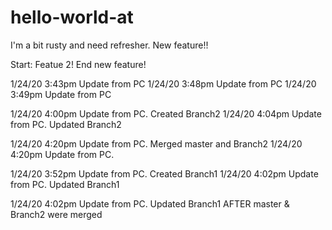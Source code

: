 # hello-world-at
I'm a bit rusty and need refresher. New feature!!

Start: Featue 2!
End new feature!


1/24/20 3:43pm Update from PC
1/24/20 3:48pm Update from PC
1/24/20 3:49pm Update from PC




1/24/20 4:00pm Update from PC. Created Branch2
1/24/20 4:04pm Update from PC. Updated Branch2




1/24/20 4:20pm Update from PC. Merged master and Branch2
1/24/20 4:20pm Update from PC. 

1/24/20 3:52pm Update from PC. Created Branch1
1/24/20 4:02pm Update from PC. Updated Branch1

1/24/20 4:02pm Update from PC. Updated Branch1 AFTER master & Branch2 were merged

